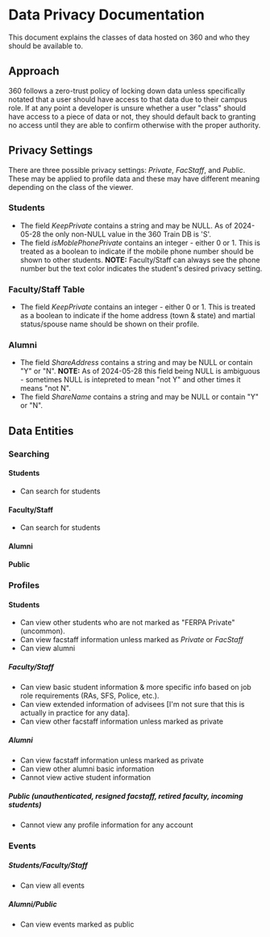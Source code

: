# Data Privacy Documentation
This document explains the classes of data hosted on 360 and who they should be available to.

## Approach
360 follows a zero-trust policy of locking down data unless specifically notated that a user should have access to that data due to their campus role. If at any point a developer is unsure whether a user "class" should have access to a piece of data or not, they should default back to granting no access until they are able to confirm otherwise with the proper authority.

## Privacy Settings
There are three possible privacy settings: _Private_, _FacStaff_, and _Public_.  These may be applied to profile data and these may have different meaning depending on the class of the viewer.

### Students
- The field _KeepPrivate_ contains a string and may be NULL.  As of 2024-05-28 the only non-NULL value in the 360 Train DB is 'S'.
- The field _isMoblePhonePrivate_ contains an integer - either 0 or 1.  This is treated as a boolean to indicate if the mobile phone number should be shown to other students.  **NOTE:** Faculty/Staff can always see the phone number but the text color indicates the student's desired privacy setting.

### Faculty/Staff Table
- The field _KeepPrivate_ contains an integer - either 0 or 1.  This is treated as a boolean to indicate if the home address (town & state) and martial status/spouse name should be shown on their profile.

### Alumni
- The field _ShareAddress_ contains a string and may be NULL or contain "Y" or "N".  **NOTE:** As of 2024-05-28 this field being NULL is ambiguous - sometimes NULL is intepreted to mean "not Y" and other times it means "not N".
- The field _ShareName_ contains a string and may be NULL or contain "Y" or "N".

## Data Entities

### Searching
#### Students
- Can search for students
#### Faculty/Staff
- Can search for students
#### Alumni
#### Public

### Profiles

#### Students
- Can view other students who are not marked as "FERPA Private" (uncommon).
- Can view facstaff information unless marked as _Private_ or _FacStaff_
- Can view alumni
##### Faculty/Staff
- Can view basic student information & more specific info based on job role requirements (RAs, SFS, Police, etc.).
- Can view extended information of advisees [I'm not sure that this is actually in practice for any data].
- Can view other facstaff information unless marked as private
##### Alumni
- Can view facstaff information unless marked as private
- Can view other alumni basic information
- Cannot view active student information
##### Public (unauthenticated, resigned facstaff, retired faculty, incoming students)
- Cannot view any profile information for any account

### Events

##### Students/Faculty/Staff
- Can view all events

##### Alumni/Public
- Can view events marked as public
